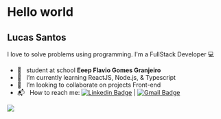 
# Hello world

## Lucas Santos
I love to solve problems using programming.
I'm a FullStack Developer :computer:

 - :book: &nbsp; student at school **Eeep Flavio Gomes Granjeiro**
 - :seedling: &nbsp; I’m currently learning ReactJS, Node.js, & Typescript
 - :purple_heart: &nbsp; I’m looking to collaborate on projects Front-end 
 - :mailbox_with_mail: &nbsp; How to reach me: [![Linkedin Badge](https://img.shields.io/badge/-LucasSantos-blue?style=flat-square&logo=Linkedin&logoColor=white&link=https://linkedin.com/in/lucas-santos-4519aa1b0/)](https://www.linkedin.com/in/lucas-santos-4519aa1b0/) 
| 
[![Gmail Badge](https://img.shields.io/badge/-lucasparaipaba113@gmail.com-c14438?style=flat-square&logo=Gmail&logoColor=white&link=mailto:lucasparaipaba113@gmail.com)](mailto:lucasparaipaba113@gmail.com)

![](https://komarev.com/ghpvc/?username=SuiciniVz&color=blue)
